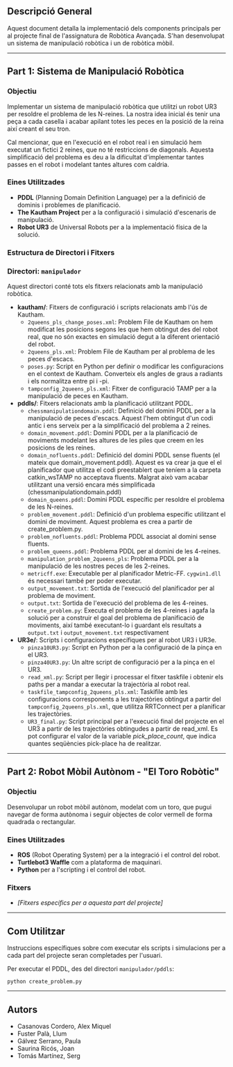## Descripció General

Aquest document detalla la implementació dels components principals per al projecte final de l'assignatura de Robòtica Avançada. S'han desenvolupat un sistema de manipulació robòtica i un de robòtica mòbil.

---

## Part 1: Sistema de Manipulació Robòtica

### Objectiu

Implementar un sistema de manipulació robòtica que utilitzi un robot UR3 per resoldre el problema de les N-reines. La nostra idea inicial és tenir una peça a cada casella i acabar apilant totes les peces en la posició de la reina així creant el seu tron.

Cal mencionar, que en l'execució en el robot real i en simulació hem executat un fictici 2 reines, que no té restriccions de diagonals. Aquesta simplificació del problema es deu a la dificultat d'implementar tantes passes en el robot i modelant tantes altures com caldria.

### Eines Utilitzades

- **PDDL** (Planning Domain Definition Language) per a la definició de dominis i problemes de planificació.
- **The Kautham Project** per a la configuració i simulació d'escenaris de manipulació.
- **Robot UR3** de Universal Robots per a la implementació física de la solució.

### Estructura de Directori i Fitxers

### Directori: `manipulador`

Aquest directori conté tots els fitxers relacionats amb la manipulació robòtica.

- **kautham/**: Fitxers de configuració i scripts relacionats amb l'ús de Kautham.
    - `2queens_pls_change_poses.xml`: Problem File de Kautham on hem modificat les posicions segons les que hem obtingut des del robot real, que no són exactes en simulació degut a la diferent orientació del robot.
    - `2queens_pls.xml`: Problem File de Kautham per al problema de les peces d'escacs.
    - `poses.py`: Script en Python per definir o modificar les configuracions en el context de Kautham. Converteix els angles de graus a radiants i els normalitza entre pi i -pi.
    - `tampconfig_2queens_pls.xml`: Fitxer de configuració TAMP per a la manipulació de peces en Kautham.
- **pddls/**: Fitxers relacionats amb la planificació utilitzant PDDL.
    - `chessmanipulationdomain.pddl`: Definició del domini PDDL per a la manipulació de peces d'escacs. Aquest l'hem obtingut d'un codi antic i ens serveix per a la simplificació del problema a 2 reines.
    - `domain_movement.pddl`: Domini PDDL per a la planificació de moviments modelant les altures de les piles que creem en les posicions de les reines.
    - `domain_nofluents.pddl`: Definició del domini PDDL sense fluents (el mateix que domain_movement.pddl). Aquest es va crear ja que el el planificador que utilitza el codi preestablert que teníem a la carpeta catkin_wsTAMP no acceptava fluents. Malgrat això vam acabar utilitzant una versió encara més simplificada (chessmanipulationdomain.pddl)
    - `domain_queens.pddl`: Domini PDDL específic per resoldre el problema de les N-reines.
    - `problem_movement.pddl`: Definició d'un problema específic utilitzant el domini de moviment. Aquest problema es crea a partir de create_problem.py.
    - `problem_nofluents.pddl`: Problema PDDL associat al domini sense fluents.
    - `problem_queens.pddl`: Problema PDDL per al domini de les 4-reines.
    - `manipulation_problem_2queens_pls`: Problema PDDL per a la manipulació de les nostres peces de les 2-reines.
    - `metricff.exe`: Executable per al planificador Metric-FF. `cygwin1.dll` és necessari també per poder executar.
    - `output_movement.txt`: Sortida de l'execució del planificador per al problema de moviment.
    - `output.txt`: Sortida de l'execució del problema de les 4-reines.
    - `create_problem.py`: Executa el problema de les 4-reines i agafa la solució per a construir el goal del problema de planificació de moviments, així també executant-lo i guardant els resultats a `output.txt` i `output_movement.txt` respectivament
- **UR3e/**: Scripts i configuracions específiques per al robot UR3 i UR3e.
    - `pinza10UR3.py`: Script en Python per a la configuració de la pinça en el UR3.
    - `pinza40UR3.py`: Un altre script de configuració per a la pinça en el UR3.
    - `read_xml.py`: Script per llegir i processar el fitxer taskfile i obtenir els paths per a mandar a executar la trajectòria al robot real.
    - `taskfile_tampconfig_2queens_pls.xml`: Taskifile amb les configuracions corresponents a les trajectòries obtingut a partir del `tampconfig_2queens_pls.xml`, que utilitza RRTConnect per a planificar les trajectòries.
    - `UR3_final.py`: Script principal per a l'execució final del projecte en el UR3 a partir de les trajectòries obtingudes a partir de read_xml. Es pot configurar el valor de la variable *pick_place_count*, que indica quantes seqüències pick-place ha de realitzar.

---

## Part 2: Robot Mòbil Autònom - "El Toro Robòtic"

### Objectiu

Desenvolupar un robot mòbil autònom, modelat com un toro, que pugui navegar de forma autònoma i seguir objectes de color vermell de forma quadrada o rectangular.

### Eines Utilitzades

- **ROS** (Robot Operating System) per a la integració i el control del robot.
- **Turtlebot3 Waffle** com a plataforma de maquinari.
- **Python** per a l'scripting i el control del robot.

### Fitxers

- *[Fitxers específics per a aquesta part del projecte]*

---

## Com Utilitzar

Instruccions específiques sobre com executar els scripts i simulacions per a cada part del projecte seran completades per l'usuari.

Per executar el PDDL, des del directori `manipulador/pddls`:

```
python create_problem.py
```

---

## Autors

- Casanovas Cordero, Alex Miquel
- Fuster Palà, Llum
- Gálvez Serrano, Paula
- Saurina Ricós, Joan
- Tomás Martínez, Serg